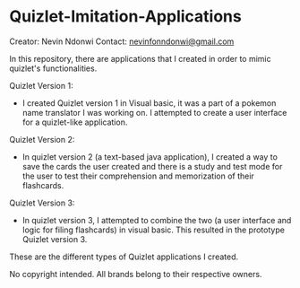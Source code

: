 # Quizlet-Imitation-Applications
Creator: Nevin Ndonwi
Contact: nevinfonndonwi@gmail.com

In this repository, there are applications that I created in order to mimic quizlet's functionalities. 

Quizlet Version 1:
- I created Quizlet version 1 in Visual basic, it was a part of a pokemon name translator I was working on. I attempted to create a user interface for a quizlet-like application. 

Quizlet Version 2:
- In quizlet version 2 (a text-based java application), I created a way to save the cards the user created and there is a study and test mode for the user to test their comprehension and memorization of their flashcards. 

Quizlet Version 3:
- In quizlet version 3, I attempted to combine the two (a user interface and logic for filing flashcards) in visual basic. This resulted in the prototype Quizlet version 3. 

These are the different types of Quizlet applications I created. 


No copyright intended. All brands belong to their respective owners.
